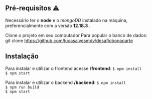 ## Pré-requisitos :warning:

Necessário ter o **node**  e o *mongoDD* instalado na máquina, preferencialmente com a versão **12.18.3** .      
       
Clone o projeto em seu computador
 Para popular o banco de dados:   
 git clone https://github.com/lucasalvesmdv/desafiobonaparte

  

## Instalação 

Para instalar e utilizar o frontend acesse **/frontend**:
`$ npm install`   
`$ npm start`    

Para instalar e utilizar o backend **/backend**:
`$ npm install`    
`$ npm run build`   
`$ npm start`        
